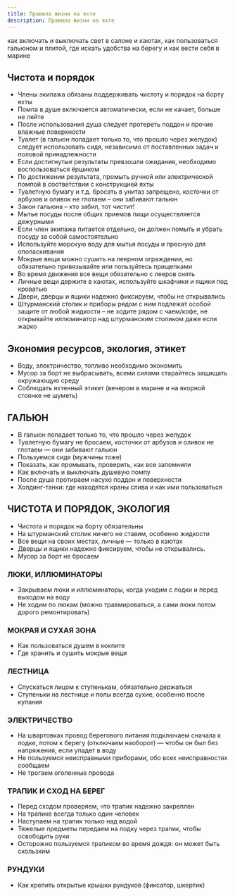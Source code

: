 ```yaml
---
title: Правила жизни на яхте
description: Правила жизни на яхте
---
```

как включать и выключать свет в салоне и каютах, как пользоваться гальюном и плитой, где искать удобства на берегу и как вести себя в марине

## Чистота и порядок
- Члены экипажа обязаны поддерживать чистоту и порядок на борту яхты
- Помпа в душе включается автоматически, если не качает, больше не лейте
- После использования душа следует протереть поддон и прочие влажные поверхности
- Туалет (в гальюн попадает только то, что прошло через желудок) следует использовать сидя, независимо от поставленных задач и половой принадлежности
- Если достигнутые результаты превзошли ожидания, необходимо воспользоваться ёршиком
- По достижении результата, промыть ручной или электрической помпой в соответствии с конструкцией яхты
- Туалетную бумагу и т.д. бросать в унитаз запрещено, косточки от арбузов и оливок не глотаем – они забивают гальюн
- Закон гальюна – кто забил, тот чистит!
- Мытье посуды после общих приемов пищи осуществляется дежурными
- Если член экипажа питается отдельно, он должен помыть и убрать посуду за собой самостоятельно
- Используйте морскую воду для мытья посуды и пресную для ополаскивания
- Мокрые вещи можно сушить на леерном ограждении, но обязательно привязывайте или пользуйтесь прищепками
- Во время движения все вещи обязательно с лееров снять
- Личные вещи держите в каютах, используйте шкафчики и ящики под кроватью
- Двери, дверцы и ящики надежно фиксируем, чтобы не открывались
- Штурманский столик и приборы рядом с ним подлежат особой защите от любой жидкости – не ходите рядом с чаем/кофе, не открывайте иллюминатор над штурманским столиком даже если жарко

## Экономия ресурсов, экология, этикет
- Воду, электричество, топливо необходимо экономить
- Мусор за борт не выбрасывать, всеми силами старайтесь защищать окружающую среду
- Соблюдать яхтенный этикет (вечером в марине и на якорной стоянке не шуметь)

## ГАЛЬЮН 
- В гальюн попадает только то, что прошло через желудок 
- Туалетную бумагу не бросаем, косточки от арбузов и оливок не глотаем — они забивают гальюн 
- Пользуемся сидя (мужчины тоже) 
- Показать, как промывать, проверить, как все запомнили 
- Как включать и выключать душевую помпу 
- После душа протираем насухо поддон и поверхности 
- Холдинг-танки: где находятся краны слива и как ими пользоваться

## ЧИСТОТА И ПОРЯДОК, ЭКОЛОГИЯ 

- Чистота и порядок на борту обязательны 
- На штурманский столик ничего не ставим, особенно жидкости 
- Все вещи на своих местах, личные — только в каютах 
- Дверцы и ящики надежно фиксируем, чтобы не открывались. 
- Мусор за борт не бросаем 

### ЛЮКИ, ИЛЛЮМИНАТОРЫ 
- Закрываем люки и иллюминаторы, когда уходим с лодки и перед выходом на воду 
- Не ходим по люкам (можно травмироваться, а сами люки потом дорого ремонтировать) 

### МОКРАЯ И СУХАЯ ЗОНА 
- Как пользоваться душем в кокпите 
- Где хранить и сушить мокрые вещи 

### ЛЕСТНИЦА 
- Спускаться лицом к ступенькам, обязательно держаться 
- Ступеньки на лестнице и полы всегда сухие, особенно после купания 

### ЭЛЕКТРИЧЕСТВО 
- На швартовках провод берегового питания подключаем сначала к лодке, потом к берегу (отключаем наоборот) — чтобы он был без напряжения, если упадет в воду 
- Не пользуемся неисправными приборами, обо всех неисправностях сообщаем 
- Не трогаем оголенные провода

### ТРАПИК И СХОД НА БЕРЕГ 
- Перед сходом проверяем, что трапик надежно закреплен 
- На трапике всегда только один человек 
- Наступаем на трапик только над водой 
- Тяжелые предметы передаем на лодку через трапик, чтобы освободить руки 
- Осторожно пользуемся трапиком во время дождя: он может быть скользким 

### РУНДУКИ 
- Как крепить открытые крышки рундуков (фиксатор, шкертик)
